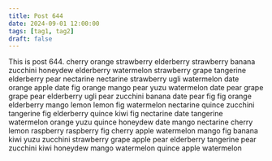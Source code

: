 ```yaml
---
title: Post 644
date: 2024-09-01 12:00:00
tags: [tag1, tag2]
draft: false
---
```

This is post 644.
cherry
orange
strawberry
elderberry
strawberry
banana
zucchini
honeydew
elderberry
watermelon
strawberry
grape
tangerine
elderberry
pear
nectarine
nectarine
strawberry
ugli
watermelon
date
orange
apple
date
fig
orange
mango
pear
yuzu
watermelon
date
pear
grape
grape
pear
elderberry
ugli
pear
zucchini
banana
date
pear
fig
fig
orange
elderberry
mango
lemon
lemon
fig
watermelon
nectarine
quince
zucchini
tangerine
fig
elderberry
quince
kiwi
fig
nectarine
date
tangerine
watermelon
orange
yuzu
quince
honeydew
date
mango
nectarine
cherry
lemon
raspberry
raspberry
fig
cherry
apple
watermelon
mango
fig
banana
kiwi
yuzu
zucchini
strawberry
grape
apple
pear
elderberry
tangerine
pear
zucchini
kiwi
honeydew
mango
watermelon
quince
apple
watermelon
